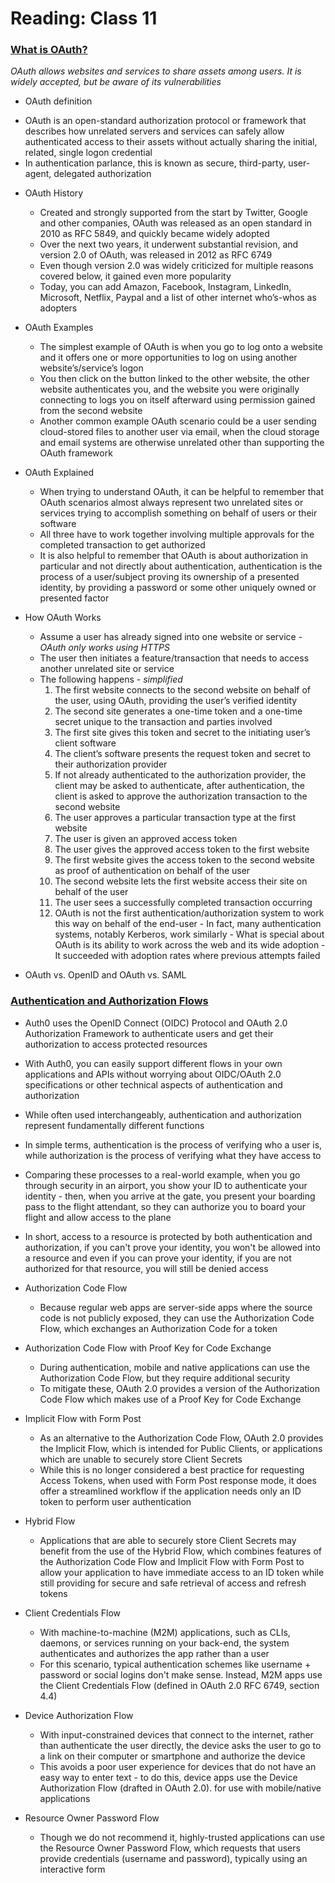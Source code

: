 # Reading: Class 11

### [What is OAuth?](https://www.csoonline.com/article/3216404/what-is-oauth-how-the-open-authorization-framework-works.html)
*OAuth allows websites and services to share assets among users. It is widely accepted, but be aware of its vulnerabilities*

- OAuth definition
 * OAuth is an open-standard authorization protocol or framework that describes how unrelated servers and services can safely allow authenticated access to their assets without actually sharing the initial, related, single logon credential
 * In authentication parlance, this is known as secure, third-party, user-agent, delegated authorization

- OAuth History
  * Created and strongly supported from the start by Twitter, Google and other companies, OAuth was released as an open standard in 2010 as RFC 5849, and quickly became widely adopted
  * Over the next two years, it underwent substantial revision, and version 2.0 of OAuth, was released in 2012 as RFC 6749
  * Even though version 2.0 was widely criticized for multiple reasons covered below, it gained even more popularity
  * Today, you can add Amazon, Facebook, Instagram, LinkedIn, Microsoft, Netflix, Paypal and a list of other internet who’s-whos as adopters

- OAuth Examples
  * The simplest example of OAuth is when you go to log onto a website and it offers one or more opportunities to log on using another website’s/service’s logon
  * You then click on the button linked to the other website, the other website authenticates you, and the website you were originally connecting to logs you on itself afterward using permission gained from the second website
  * Another common example OAuth scenario could be a user sending cloud-stored files to another user via email, when the cloud storage and email systems are otherwise unrelated other than supporting the OAuth framework

- OAuth Explained
  * When trying to understand OAuth, it can be helpful to remember that OAuth scenarios almost always represent two unrelated sites or services trying to accomplish something on behalf of users or their software
  * All three have to work together involving multiple approvals for the completed transaction to get authorized
  * It is also helpful to remember that OAuth is about authorization in particular and not directly about authentication, authentication is the process of a user/subject proving its ownership of a presented identity, by providing a password or some other uniquely owned or presented factor

- How OAuth Works
  * Assume a user has already signed into one website or service - *OAuth only works using HTTPS*
  * The user then initiates a feature/transaction that needs to access another unrelated site or service
  * The following happens - *simplified*
    1. The first website connects to the second website on behalf of the user, using OAuth, providing the user’s verified identity
    2. The second site generates a one-time token and a one-time secret unique to the transaction and parties involved
    3. The first site gives this token and secret to the initiating user’s client software
    4. The client’s software presents the request token and secret to their authorization provider
    5. If not already authenticated to the authorization provider, the client may be asked to authenticate, after authentication, the client is asked to approve the authorization transaction to the second website
    6. The user approves a particular transaction type at the first website
    7. The user is given an approved access token
    8. The user gives the approved access token to the first website
    9. The first website gives the access token to the second website as proof of authentication on behalf of the user
    10. The second website lets the first website access their site on behalf of the user
    11. The user sees a successfully completed transaction occurring
    12. OAuth is not the first authentication/authorization system to work this way on behalf of the end-user - In fact, many authentication systems, notably Kerberos, work similarly - What is special about OAuth is its ability to work across the web and its wide adoption - It succeeded with adoption rates where previous attempts failed

- OAuth vs. OpenID and OAuth vs. SAML


### [Authentication and Authorization Flows](https://auth0.com/docs/flows)
- Auth0 uses the OpenID Connect (OIDC) Protocol and OAuth 2.0 Authorization Framework to authenticate users and get their authorization to access protected resources
- With Auth0, you can easily support different flows in your own applications and APIs without worrying about OIDC/OAuth 2.0 specifications or other technical aspects of authentication and authorization
- While often used interchangeably, authentication and authorization represent fundamentally different functions
- In simple terms, authentication is the process of verifying who a user is, while authorization is the process of verifying what they have access to
- Comparing these processes to a real-world example, when you go through security in an airport, you show your ID to authenticate your identity - then, when you arrive at the gate, you present your boarding pass to the flight attendant, so they can authorize you to board your flight and allow access to the plane
- In short, access to a resource is protected by both authentication and authorization, if you can't prove your identity, you won't be allowed into a resource and even if you can prove your identity, if you are not authorized for that resource, you will still be denied access

- Authorization Code Flow
  * Because regular web apps are server-side apps where the source code is not publicly exposed, they can use the Authorization Code Flow, which exchanges an Authorization Code for a token

- Authorization Code Flow with Proof Key for Code Exchange
  * During authentication, mobile and native applications can use the Authorization Code Flow, but they require additional security
  * To mitigate these, OAuth 2.0 provides a version of the Authorization Code Flow which makes use of a Proof Key for Code Exchange

- Implicit Flow with Form Post
  * As an alternative to the Authorization Code Flow, OAuth 2.0 provides the Implicit Flow, which is intended for Public Clients, or applications which are unable to securely store Client Secrets
  * While this is no longer considered a best practice for requesting Access Tokens, when used with Form Post response mode, it does offer a streamlined workflow if the application needs only an ID token to perform user authentication

- Hybrid Flow
  * Applications that are able to securely store Client Secrets may benefit from the use of the Hybrid Flow, which combines features of the Authorization Code Flow and Implicit Flow with Form Post to allow your application to have immediate access to an ID token while still providing for secure and safe retrieval of access and refresh tokens

- Client Credentials Flow
  * With machine-to-machine (M2M) applications, such as CLIs, daemons, or services running on your back-end, the system authenticates and authorizes the app rather than a user
  * For this scenario, typical authentication schemes like username + password or social logins don't make sense. Instead, M2M apps use the Client Credentials Flow (defined in OAuth 2.0 RFC 6749, section 4.4)

- Device Authorization Flow
  * With input-constrained devices that connect to the internet, rather than authenticate the user directly, the device asks the user to go to a link on their computer or smartphone and authorize the device
  * This avoids a poor user experience for devices that do not have an easy way to enter text - to do this, device apps use the Device Authorization Flow (drafted in OAuth 2.0). for use with mobile/native applications

- Resource Owner Password Flow
  * Though we do not recommend it, highly-trusted applications can use the Resource Owner Password Flow, which requests that users provide credentials (username and password), typically using an interactive form